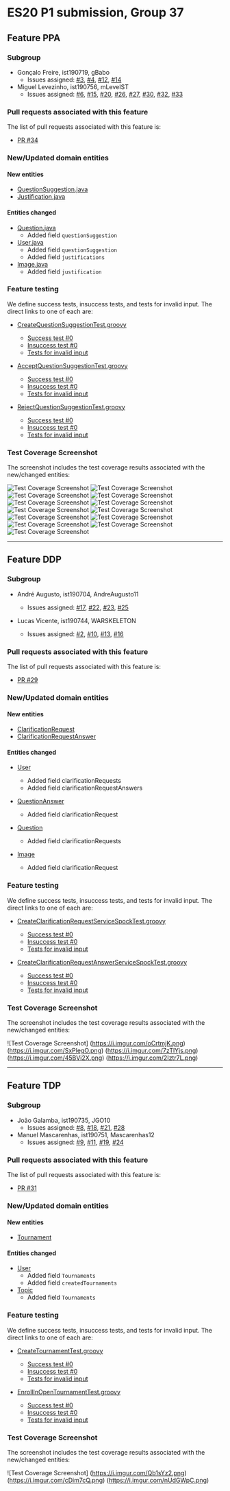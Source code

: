 # ES20 P1 submission, Group 37

## Feature PPA

### Subgroup
 - Gonçalo Freire, ist190719, gBabo
   + Issues assigned: 
   	[#3](https://github.com/tecnico-softeng/es20tg_37-project/issues/3),
   	[#4](https://github.com/tecnico-softeng/es20tg_37-project/issues/4),
   	[#12](https://github.com/tecnico-softeng/es20tg_37-project/issues/12),
   	[#14](https://github.com/tecnico-softeng/es20tg_37-project/issues/14)
 - Miguel Levezinho, ist190756, mLeveIST
   + Issues assigned: 
   	[#6](https://github.com/tecnico-softeng/es20tg_37-project/issues/6),
   	[#15](https://github.com/tecnico-softeng/es20tg_37-project/issues/15),
    [#20](https://github.com/tecnico-softeng/es20tg_37-project/issues/20),
    [#26](https://github.com/tecnico-softeng/es20tg_37-project/issues/26),
    [#27](https://github.com/tecnico-softeng/es20tg_37-project/issues/27),
   	[#30](https://github.com/tecnico-softeng/es20tg_37-project/issues/30),
   	[#32](https://github.com/tecnico-softeng/es20tg_37-project/issues/32),
    [#33](https://github.com/tecnico-softeng/es20tg_37-project/issues/33)
 
### Pull requests associated with this feature

The list of pull requests associated with this feature is:

 - [PR #34](https://github.com/tecnico-softeng/es20tg_37-project/pull/34)


### New/Updated domain entities

#### New entities
 - [QuestionSuggestion.java](https://github.com/tecnico-softeng/es20tg_37-project/blob/master/backend/src/main/java/pt/ulisboa/tecnico/socialsoftware/tutor/questionSuggestion/domain/QuestionSuggestion.java)
 - [Justification.java](https://github.com/tecnico-softeng/es20tg_37-project/blob/master/backend/src/main/java/pt/ulisboa/tecnico/socialsoftware/tutor/questionSuggestion/domain/Justification.java)


#### Entities changed
 - [Question.java](https://github.com/tecnico-softeng/es20tg_37-project/blob/master/backend/src/main/java/pt/ulisboa/tecnico/socialsoftware/tutor/question/domain/Question.java#L59)
   + Added field  `questionSuggestion`
 - [User.java](https://github.com/tecnico-softeng/es20tg_37-project/blob/master/backend/src/main/java/pt/ulisboa/tecnico/socialsoftware/tutor/user/User.java#L78#L82)
   + Added field  `questionSuggestion`
   + Added field  `justifications`
 - [Image.java](https://github.com/tecnico-softeng/es20tg_37-project/blob/master/backend/src/main/java/pt/ulisboa/tecnico/socialsoftware/tutor/question/domain/Image.java#L26) 
   + Added field  `justification`
   


### Feature testing

We define success tests, insuccess tests, and tests for invalid input. The direct links to one of each are:

 - [CreateQuestionSuggestionTest.groovy](https://github.com/tecnico-softeng/es20tg_37-project/blob/master/backend/src/test/groovy/pt/ulisboa/tecnico/socialsoftware/tutor/questionSuggestion/service/CreateQuestionSuggestionTest.groovy)
    + [Success test #0](https://github.com/tecnico-softeng/es20tg_37-project/blob/master/backend/src/test/groovy/pt/ulisboa/tecnico/socialsoftware/tutor/questionSuggestion/service/CreateQuestionSuggestionTest.groovy#L142)
    + [Insuccess test #0](https://github.com/tecnico-softeng/es20tg_37-project/blob/master/backend/src/test/groovy/pt/ulisboa/tecnico/socialsoftware/tutor/questionSuggestion/service/CreateQuestionSuggestionTest.groovy#L284)
    + [Tests for invalid input](https://github.com/tecnico-softeng/es20tg_37-project/blob/master/backend/src/test/groovy/pt/ulisboa/tecnico/socialsoftware/tutor/questionSuggestion/service/CreateQuestionSuggestionTest.groovy#L300)

 - [AcceptQuestionSuggestionTest.groovy](https://github.com/tecnico-softeng/es20tg_37-project/blob/master/backend/src/test/groovy/pt/ulisboa/tecnico/socialsoftware/tutor/questionSuggestion/service/AcceptQuestionSuggestionTest.groovy)
    + [Success test #0](https://github.com/tecnico-softeng/es20tg_37-project/blob/master/backend/src/test/groovy/pt/ulisboa/tecnico/socialsoftware/tutor/questionSuggestion/service/AcceptQuestionSuggestionTest.groovy#L59)
    + [Insuccess test #0](https://github.com/tecnico-softeng/es20tg_37-project/blob/master/backend/src/test/groovy/pt/ulisboa/tecnico/socialsoftware/tutor/questionSuggestion/service/AcceptQuestionSuggestionTest.groovy#L78)
    + [Tests for invalid input](https://github.com/tecnico-softeng/es20tg_37-project/blob/master/backend/src/test/groovy/pt/ulisboa/tecnico/socialsoftware/tutor/questionSuggestion/service/AcceptQuestionSuggestionTest.groovy#L98)

 - [RejectQuestionSuggestionTest.groovy](https://github.com/tecnico-softeng/es20tg_37-project/blob/master/backend/src/test/groovy/pt/ulisboa/tecnico/socialsoftware/tutor/questionSuggestion/service/RejectQuestionSuggestionTest.groovy)
    + [Success test #0](https://github.com/tecnico-softeng/es20tg_37-project/blob/master/backend/src/test/groovy/pt/ulisboa/tecnico/socialsoftware/tutor/questionSuggestion/service/RejectQuestionSuggestionTest.groovy#L79)
    + [Insuccess test #0](https://github.com/tecnico-softeng/es20tg_37-project/blob/master/backend/src/test/groovy/pt/ulisboa/tecnico/socialsoftware/tutor/questionSuggestion/service/RejectQuestionSuggestionTest.groovy#L152)
    + [Tests for invalid input](https://github.com/tecnico-softeng/es20tg_37-project/blob/master/backend/src/test/groovy/pt/ulisboa/tecnico/socialsoftware/tutor/questionSuggestion/service/RejectQuestionSuggestionTest.groovy#L219)


### Test Coverage Screenshot

The screenshot includes the test coverage results associated with the new/changed entities:

![Test Coverage Screenshot](https://i.imgur.com/4vgBeUy.png)
![Test Coverage Screenshot](https://i.imgur.com/YWeSezg.png)
![Test Coverage Screenshot](https://i.imgur.com/wY0K7Oy.png)
![Test Coverage Screenshot](https://i.imgur.com/pWQSNB6.png)
![Test Coverage Screenshot](https://i.imgur.com/55lVUrd.png)
![Test Coverage Screenshot](https://i.imgur.com/Q4trvmG.png)
![Test Coverage Screenshot](https://i.imgur.com/7ysK9KF.png)
![Test Coverage Screenshot](https://i.imgur.com/lGzJQ8s.png)
![Test Coverage Screenshot](https://i.imgur.com/b5j7XGS.png)
![Test Coverage Screenshot](https://i.imgur.com/aeuly4w.png)
![Test Coverage Screenshot](https://i.imgur.com/OvIqYdO.png)
![Test Coverage Screenshot](https://i.imgur.com/LNmFHiM.png)
![Test Coverage Screenshot](https://i.imgur.com/LK5ddOv.png)

---

## Feature DDP

### Subgroup
 - André Augusto, ist190704, AndreAugusto11
   + Issues assigned: 
      [#17](https://github.com/tecnico-softeng/es20tg_37-project/issues/17),
      [#22](https://github.com/tecnico-softeng/es20tg_37-project/issues/22),
      [#23](https://github.com/tecnico-softeng/es20tg_37-project/issues/23),
      [#25](https://github.com/tecnico-softeng/es20tg_37-project/issues/25)

 - Lucas Vicente, ist190744, WARSKELETON
   + Issues assigned: 
      [#2](https://github.com/tecnico-softeng/es20tg_37-project/issues/2),
      [#10](https://github.com/tecnico-softeng/es20tg_37-project/issues/10),
      [#13](https://github.com/tecnico-softeng/es20tg_37-project/issues/13),
      [#16](https://github.com/tecnico-softeng/es20tg_37-project/issues/16)
 
### Pull requests associated with this feature

The list of pull requests associated with this feature is:

 - [PR #29](https://github.com/tecnico-softeng/es20tg_37-project/pull/29)

### New/Updated domain entities

#### New entities
 - [ClarificationRequest](https://github.com/tecnico-softeng/es20tg_37-project/blob/master/backend/src/main/java/pt/ulisboa/tecnico/socialsoftware/tutor/questionDiscussion/domain/ClarificationRequest.java)
 - [ClarificationRequestAnswer](https://github.com/tecnico-softeng/es20tg_37-project/blob/master/backend/src/main/java/pt/ulisboa/tecnico/socialsoftware/tutor/questionDiscussion/domain/ClarificationRequestAnswer.java)

#### Entities changed
 - [User](https://github.com/tecnico-softeng/es20tg_37-project/blob/master/backend/src/main/java/pt/ulisboa/tecnico/socialsoftware/tutor/user/User.java)
   + Added field clarificationRequests
   + Added field clarificationRequestAnswers

 - [QuestionAnswer](https://github.com/tecnico-softeng/es20tg_37-project/blob/master/backend/src/main/java/pt/ulisboa/tecnico/socialsoftware/tutor/answer/domain/QuestionAnswer.java)
   + Added field clarificationRequest

 - [Question](https://github.com/tecnico-softeng/es20tg_37-project/blob/master/backend/src/main/java/pt/ulisboa/tecnico/socialsoftware/tutor/question/domain/Question.java)
   + Added field clarificationRequests

 - [Image](https://github.com/tecnico-softeng/es20tg_37-project/blob/master/backend/src/main/java/pt/ulisboa/tecnico/socialsoftware/tutor/question/domain/Image.java)
   + Added field clarificationRequest

 
### Feature testing

We define success tests, insuccess tests, and tests for invalid input. The direct links to one of each are:

 - [CreateClarificationRequestServiceSpockTest.groovy](https://github.com/tecnico-softeng/es20tg_37-project/blob/master/backend/src/test/groovy/pt/ulisboa/tecnico/socialsoftware/tutor/questionDiscussion/service/createClarificationRequestServiceSpockTest.groovy)
    + [Success test #0](https://github.com/tecnico-softeng/es20tg_37-project/blob/master/backend/src/test/groovy/pt/ulisboa/tecnico/socialsoftware/tutor/questionDiscussion/service/createClarificationRequestServiceSpockTest.groovy#L144)
    + [Insuccess test #0](https://github.com/tecnico-softeng/es20tg_37-project/blob/master/backend/src/test/groovy/pt/ulisboa/tecnico/socialsoftware/tutor/questionDiscussion/service/createClarificationRequestServiceSpockTest.groovy#L257)
    + [Tests for invalid input](https://github.com/tecnico-softeng/es20tg_37-project/blob/master/backend/src/test/groovy/pt/ulisboa/tecnico/socialsoftware/tutor/questionDiscussion/service/createClarificationRequestServiceSpockTest.groovy#L373)

 - [CreateClarificationRequestAnswerServiceSpockTest.groovy](https://github.com/tecnico-softeng/es20tg_37-project/blob/master/backend/src/test/groovy/pt/ulisboa/tecnico/socialsoftware/tutor/questionDiscussion/service/createClarificationRequestAnswerServiceSpockTest.groovy)
    + [Success test #0](https://github.com/tecnico-softeng/es20tg_37-project/blob/master/backend/src/test/groovy/pt/ulisboa/tecnico/socialsoftware/tutor/questionDiscussion/service/createClarificationRequestAnswerServiceSpockTest.groovy#L156)
    + [Insuccess test #0](https://github.com/tecnico-softeng/es20tg_37-project/blob/master/backend/src/test/groovy/pt/ulisboa/tecnico/socialsoftware/tutor/questionDiscussion/service/createClarificationRequestAnswerServiceSpockTest.groovy#L197)
    + [Tests for invalid input](https://github.com/tecnico-softeng/es20tg_37-project/blob/master/backend/src/test/groovy/pt/ulisboa/tecnico/socialsoftware/tutor/questionDiscussion/service/createClarificationRequestAnswerServiceSpockTest.groovy#L287)


### Test Coverage Screenshot

The screenshot includes the test coverage results associated with the new/changed entities:

![Test Coverage Screenshot]
    (https://i.imgur.com/oCrtmjK.png)
    (https://i.imgur.com/SxPlegO.png)
    (https://i.imgur.com/7zTlYjs.png)
    (https://i.imgur.com/45BVi2X.png)
    (https://i.imgur.com/2Iztr7L.png)


---


## Feature TDP

### Subgroup
 - João Galamba, ist190735, JGO10
   + Issues assigned: 
      [#8](https://github.com/tecnico-softeng/es20tg_37-project/issues/8),
	    [#18](https://github.com/tecnico-softeng/es20tg_37-project/issues/18),
	    [#21](https://github.com/tecnico-softeng/es20tg_37-project/issues/21),
	    [#28](https://github.com/tecnico-softeng/es20tg_37-project/issues/28)
 - Manuel Mascarenhas, ist190751, Mascarenhas12
   + Issues assigned: 
      [#9](https://github.com/tecnico-softeng/es20tg_37-project/issues/9), 
	    [#11](https://github.com/tecnico-softeng/es20tg_37-project/issues/11),
	    [#19](https://github.com/tecnico-softeng/es20tg_37-project/issues/19),
	    [#24](https://github.com/tecnico-softeng/es20tg_37-project/issues/24)
 
### Pull requests associated with this feature

The list of pull requests associated with this feature is:

 - [PR #31](https://github.com/tecnico-softeng/es20tg_37-project/pull/31)


### New/Updated domain entities

#### New entities
 - [Tournament](https://github.com/tecnico-softeng/es20tg_37-project/blob/master/backend/src/main/java/pt/ulisboa/tecnico/socialsoftware/tutor/tournament/domain/Tournament.java)

#### Entities changed
 - [User](https://github.com/tecnico-softeng/es20tg_37-project/blob/master/backend/src/main/java/pt/ulisboa/tecnico/socialsoftware/tutor/user/User.java)
   + Added field `Tournaments`
   + Added field `createdTournaments`
- [Topic](https://github.com/tecnico-softeng/es20tg_37-project/blob/master/backend/src/main/java/pt/ulisboa/tecnico/socialsoftware/tutor/question/domain/Topic.java)
   + Added field `Tournaments`
 
### Feature testing

We define success tests, insuccess tests, and tests for invalid input. The direct links to one of each are:

 - [CreateTournamentTest.groovy](https://github.com/tecnico-softeng/es20tg_37-project/blob/master/backend/src/test/groovy/pt/ulisboa/tecnico/socialsoftware/tutor/tournament/service/CreateTournamentTest.groovy)
    + [Success test #0](https://github.com/tecnico-softeng/es20tg_37-project/blob/master/backend/src/test/groovy/pt/ulisboa/tecnico/socialsoftware/tutor/tournament/service/CreateTournamentTest.groovy#L99)
    + [Insuccess test #0](https://github.com/tecnico-softeng/es20tg_37-project/blob/master/backend/src/test/groovy/pt/ulisboa/tecnico/socialsoftware/tutor/tournament/service/CreateTournamentTest.groovy#L192)
    + [Tests for invalid input](https://github.com/tecnico-softeng/es20tg_37-project/blob/master/backend/src/test/groovy/pt/ulisboa/tecnico/socialsoftware/tutor/tournament/service/CreateTournamentTest.groovy#L153)

- [EnrollInOpenTournamentTest.groovy](https://github.com/tecnico-softeng/es20tg_37-project/blob/master/backend/src/test/groovy/pt/ulisboa/tecnico/socialsoftware/tutor/tournament/service/EnrollInOpenTournamentTest.groovy)
    + [Success test #0](https://github.com/tecnico-softeng/es20tg_37-project/blob/master/backend/src/test/groovy/pt/ulisboa/tecnico/socialsoftware/tutor/tournament/service/EnrollInOpenTournamentTest.groovy#L61)
    + [Insuccess test #0](https://github.com/tecnico-softeng/es20tg_37-project/blob/master/backend/src/test/groovy/pt/ulisboa/tecnico/socialsoftware/tutor/tournament/service/EnrollInOpenTournamentTest.groovy#L81)
    + [Tests for invalid input](https://github.com/tecnico-softeng/es20tg_37-project/blob/master/backend/src/test/groovy/pt/ulisboa/tecnico/socialsoftware/tutor/tournament/service/EnrollInOpenTournamentTest.groovy#L40)


### Test Coverage Screenshot

The screenshot includes the test coverage results associated with the new/changed entities:

![Test Coverage Screenshot]
	(https://i.imgur.com/Qb1sYz2.png)
	(https://i.imgur.com/cDim7cQ.png)
	(https://i.imgur.com/nUdGWpC.png)
